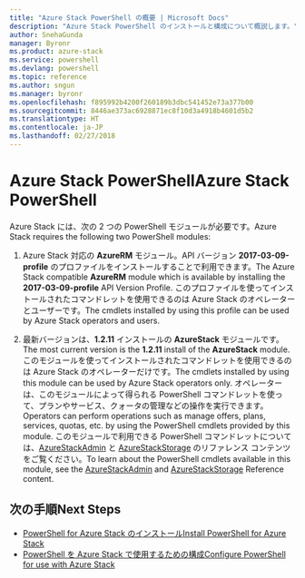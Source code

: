 ```yaml
---
title: "Azure Stack PowerShell の概要 | Microsoft Docs"
description: "Azure Stack PowerShell のインストールと構成について概説します。"
author: SnehaGunda
manager: Byronr
ms.product: azure-stack
ms.service: powershell
ms.devlang: powershell
ms.topic: reference
ms.author: sngun
ms.manager: byronr
ms.openlocfilehash: f895992b4200f260189b3dbc541452e73a377b00
ms.sourcegitcommit: 8446ae373ac6928871ec8f10d3a4918b4601d5b2
ms.translationtype: HT
ms.contentlocale: ja-JP
ms.lasthandoff: 02/27/2018
---
```

# <a name="azure-stack-powershell"></a><span data-ttu-id="bc389-103">Azure Stack PowerShell</span><span class="sxs-lookup"><span data-stu-id="bc389-103">Azure Stack PowerShell</span></span>

<span data-ttu-id="bc389-104">Azure Stack には、次の 2 つの PowerShell モジュールが必要です。</span><span class="sxs-lookup"><span data-stu-id="bc389-104">Azure Stack requires the following two PowerShell modules:</span></span>  

1. <span data-ttu-id="bc389-105">Azure Stack 対応の **AzureRM** モジュール。API バージョン **2017-03-09-profile** のプロファイルをインストールすることで利用できます。</span><span class="sxs-lookup"><span data-stu-id="bc389-105">The Azure Stack compatible **AzureRM** module which is available by installing the **2017-03-09-profile** API Version Profile.</span></span> <span data-ttu-id="bc389-106">このプロファイルを使ってインストールされたコマンドレットを使用できるのは Azure Stack のオペレーターとユーザーです。</span><span class="sxs-lookup"><span data-stu-id="bc389-106">The cmdlets installed by using this profile can be used by Azure Stack operators and users.</span></span>

2. <span data-ttu-id="bc389-107">最新バージョンは、**1.2.11** インストールの **AzureStack** モジュールです。</span><span class="sxs-lookup"><span data-stu-id="bc389-107">The most current version is the **1.2.11** install of the **AzureStack** module.</span></span> <span data-ttu-id="bc389-108">このモジュールを使ってインストールされたコマンドレットを使用できるのは Azure Stack のオペレーターだけです。</span><span class="sxs-lookup"><span data-stu-id="bc389-108">The cmdlets installed by using this module can be used by Azure Stack operators only.</span></span> <span data-ttu-id="bc389-109">オペレーターは、このモジュールによって得られる PowerShell コマンドレットを使って、プランやサービス、クォータの管理などの操作を実行できます。</span><span class="sxs-lookup"><span data-stu-id="bc389-109">Operators can perform operations such as manage offers, plans, services, quotas, etc. by using the PowerShell cmdlets provided by this module.</span></span> <span data-ttu-id="bc389-110">このモジュールで利用できる PowerShell コマンドレットについては、[AzureStackAdmin](https://docs.microsoft.com/powershell/module/azurerm.azurestackadmin/?view=azurestackps-1.2.11#azurerm.azurestackadmin) と [AzureStackStorage](https://docs.microsoft.com/powershell/module/azurerm.azurestackstorage/?view=azurestackps-1.2.11#azurerm.azurestackstorage) のリファレンス コンテンツをご覧ください。</span><span class="sxs-lookup"><span data-stu-id="bc389-110">To learn about the PowerShell cmdlets available in this module, see the [AzureStackAdmin](https://docs.microsoft.com/powershell/module/azurerm.azurestackadmin/?view=azurestackps-1.2.11#azurerm.azurestackadmin) and [AzureStackStorage](https://docs.microsoft.com/powershell/module/azurerm.azurestackstorage/?view=azurestackps-1.2.11#azurerm.azurestackstorage) Reference content.</span></span>

## <a name="next-steps"></a><span data-ttu-id="bc389-111">次の手順</span><span class="sxs-lookup"><span data-stu-id="bc389-111">Next Steps</span></span>

* [<span data-ttu-id="bc389-112">PowerShell for Azure Stack のインストール</span><span class="sxs-lookup"><span data-stu-id="bc389-112">Install PowerShell for Azure Stack</span></span>](https://docs.microsoft.com/azure/azure-stack/azure-stack-powershell-install?view=azurestackps-1.2.9&toc=%2fpowershell%2fmodule%2ftoc.json%3fview%3dazurestackps-1.2.9&view=azurestackps-1.2.9)
* [<span data-ttu-id="bc389-113">PowerShell を Azure Stack で使用するための構成</span><span class="sxs-lookup"><span data-stu-id="bc389-113">Configure PowerShell for use with Azure Stack</span></span>](https://docs.microsoft.com/azure/azure-stack/azure-stack-powershell-configure?view=azurestackps-1.2.9&toc=%2fpowershell%2fmodule%2ftoc.json%3fview%3dazurestackps-1.2.9&view=azurestackps-1.2.9)
